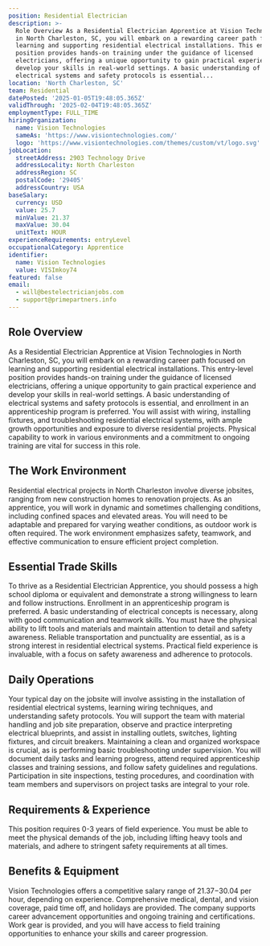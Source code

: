 ```yaml
---
position: Residential Electrician
description: >-
  Role Overview As a Residential Electrician Apprentice at Vision Technologies
  in North Charleston, SC, you will embark on a rewarding career path focused on
  learning and supporting residential electrical installations. This entry-level
  position provides hands-on training under the guidance of licensed
  electricians, offering a unique opportunity to gain practical experience and
  develop your skills in real-world settings. A basic understanding of
  electrical systems and safety protocols is essential...
location: 'North Charleston, SC'
team: Residential
datePosted: '2025-01-05T19:48:05.365Z'
validThrough: '2025-02-04T19:48:05.365Z'
employmentType: FULL_TIME
hiringOrganization:
  name: Vision Technologies
  sameAs: 'https://www.visiontechnologies.com/'
  logo: 'https://www.visiontechnologies.com/themes/custom/vt/logo.svg'
jobLocation:
  streetAddress: 2903 Technology Drive
  addressLocality: North Charleston
  addressRegion: SC
  postalCode: '29405'
  addressCountry: USA
baseSalary:
  currency: USD
  value: 25.7
  minValue: 21.37
  maxValue: 30.04
  unitText: HOUR
experienceRequirements: entryLevel
occupationalCategory: Apprentice
identifier:
  name: Vision Technologies
  value: VISImkoy74
featured: false
email:
  - will@bestelectricianjobs.com
  - support@primepartners.info
---
```




## Role Overview

As a Residential Electrician Apprentice at Vision Technologies in North Charleston, SC, you will embark on a rewarding career path focused on learning and supporting residential electrical installations. This entry-level position provides hands-on training under the guidance of licensed electricians, offering a unique opportunity to gain practical experience and develop your skills in real-world settings. A basic understanding of electrical systems and safety protocols is essential, and enrollment in an apprenticeship program is preferred. You will assist with wiring, installing fixtures, and troubleshooting residential electrical systems, with ample growth opportunities and exposure to diverse residential projects. Physical capability to work in various environments and a commitment to ongoing training are vital for success in this role.

## The Work Environment

Residential electrical projects in North Charleston involve diverse jobsites, ranging from new construction homes to renovation projects. As an apprentice, you will work in dynamic and sometimes challenging conditions, including confined spaces and elevated areas. You will need to be adaptable and prepared for varying weather conditions, as outdoor work is often required. The work environment emphasizes safety, teamwork, and effective communication to ensure efficient project completion.

## Essential Trade Skills

To thrive as a Residential Electrician Apprentice, you should possess a high school diploma or equivalent and demonstrate a strong willingness to learn and follow instructions. Enrollment in an apprenticeship program is preferred. A basic understanding of electrical concepts is necessary, along with good communication and teamwork skills. You must have the physical ability to lift tools and materials and maintain attention to detail and safety awareness. Reliable transportation and punctuality are essential, as is a strong interest in residential electrical systems. Practical field experience is invaluable, with a focus on safety awareness and adherence to protocols.

## Daily Operations

Your typical day on the jobsite will involve assisting in the installation of residential electrical systems, learning wiring techniques, and understanding safety protocols. You will support the team with material handling and job site preparation, observe and practice interpreting electrical blueprints, and assist in installing outlets, switches, lighting fixtures, and circuit breakers. Maintaining a clean and organized workspace is crucial, as is performing basic troubleshooting under supervision. You will document daily tasks and learning progress, attend required apprenticeship classes and training sessions, and follow safety guidelines and regulations. Participation in site inspections, testing procedures, and coordination with team members and supervisors on project tasks are integral to your role.

## Requirements & Experience

This position requires 0-3 years of field experience. You must be able to meet the physical demands of the job, including lifting heavy tools and materials, and adhere to stringent safety requirements at all times.

## Benefits & Equipment

Vision Technologies offers a competitive salary range of $21.37-$30.04 per hour, depending on experience. Comprehensive medical, dental, and vision coverage, paid time off, and holidays are provided. The company supports career advancement opportunities and ongoing training and certifications. Work gear is provided, and you will have access to field training opportunities to enhance your skills and career progression.
